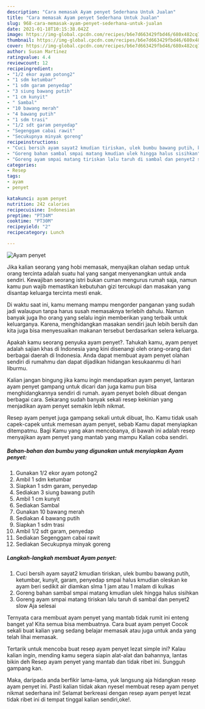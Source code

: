 ```yaml
---
description: "Cara memasak Ayam penyet Sederhana Untuk Jualan"
title: "Cara memasak Ayam penyet Sederhana Untuk Jualan"
slug: 968-cara-memasak-ayam-penyet-sederhana-untuk-jualan
date: 2021-01-18T10:15:38.042Z
image: https://img-global.cpcdn.com/recipes/b6e7d663429fbd46/680x482cq70/ayam-penyet-foto-resep-utama.jpg
thumbnail: https://img-global.cpcdn.com/recipes/b6e7d663429fbd46/680x482cq70/ayam-penyet-foto-resep-utama.jpg
cover: https://img-global.cpcdn.com/recipes/b6e7d663429fbd46/680x482cq70/ayam-penyet-foto-resep-utama.jpg
author: Susan Martinez
ratingvalue: 4.4
reviewcount: 12
recipeingredient:
- "1/2 ekor ayam potong2"
- "1 sdm ketumbar"
- "1 sdm garam penyedap"
- "3 siung bawang putih"
- "1 cm kunyit"
- " Sambal"
- "10 bawang merah"
- "4 bawang putih"
- "1 sdm trasi"
- "1/2 sdt garam penyedap"
- "Segenggam cabai rawit"
- "Secukupnya minyak goreng"
recipeinstructions:
- "Cuci bersih ayam sayat2 kmudian tiriskan, ulek bumbu bawang putih, ketumbar, kunyit, garam, penyedap smpai halus kmudian oleskan ke ayam beri sedikit air diamkan slma 1 jam atau 1 malam di kulkas"
- "Goreng bahan sambal smpai matang kmudian ulek hingga halus sisihkan"
- "Goreng ayam smpai matang tiriskan lalu taruh di sambal dan penyet2 slow Aja selesai"
categories:
- Resep
tags:
- ayam
- penyet

katakunci: ayam penyet 
nutrition: 242 calories
recipecuisine: Indonesian
preptime: "PT34M"
cooktime: "PT30M"
recipeyield: "2"
recipecategory: Lunch

---
```



![Ayam penyet](https://img-global.cpcdn.com/recipes/b6e7d663429fbd46/680x482cq70/ayam-penyet-foto-resep-utama.jpg)

Jika kalian seorang yang hobi memasak, menyajikan olahan sedap untuk orang tercinta adalah suatu hal yang sangat menyenangkan untuk anda sendiri. Kewajiban seorang istri bukan cuman mengurus rumah saja, namun kamu pun wajib memastikan kebutuhan gizi tercukupi dan masakan yang disantap keluarga tercinta mesti enak.

Di waktu  saat ini, kamu memang mampu mengorder panganan yang sudah jadi walaupun tanpa harus susah memasaknya terlebih dahulu. Namun banyak juga lho orang yang selalu ingin memberikan yang terbaik untuk keluarganya. Karena, menghidangkan masakan sendiri jauh lebih bersih dan kita juga bisa menyesuaikan makanan tersebut berdasarkan selera keluarga. 



Apakah kamu seorang penyuka ayam penyet?. Tahukah kamu, ayam penyet adalah sajian khas di Indonesia yang kini disenangi oleh orang-orang dari berbagai daerah di Indonesia. Anda dapat membuat ayam penyet olahan sendiri di rumahmu dan dapat dijadikan hidangan kesukaanmu di hari liburmu.

Kalian jangan bingung jika kamu ingin mendapatkan ayam penyet, lantaran ayam penyet gampang untuk dicari dan juga kamu pun bisa menghidangkannya sendiri di rumah. ayam penyet boleh dibuat dengan berbagai cara. Sekarang sudah banyak sekali resep kekinian yang menjadikan ayam penyet semakin lebih nikmat.

Resep ayam penyet juga gampang sekali untuk dibuat, lho. Kamu tidak usah capek-capek untuk memesan ayam penyet, sebab Kamu dapat menyiapkan ditempatmu. Bagi Kamu yang akan mencobanya, di bawah ini adalah resep menyajikan ayam penyet yang mantab yang mampu Kalian coba sendiri.

<!--inarticleads1-->

##### Bahan-bahan dan bumbu yang digunakan untuk menyiapkan Ayam penyet:

1. Gunakan 1/2 ekor ayam potong2
1. Ambil 1 sdm ketumbar
1. Siapkan 1 sdm garam, penyedap
1. Sediakan 3 siung bawang putih
1. Ambil 1 cm kunyit
1. Sediakan  Sambal
1. Gunakan 10 bawang merah
1. Sediakan 4 bawang putih
1. Siapkan 1 sdm trasi
1. Ambil 1/2 sdt garam, penyedap
1. Sediakan Segenggam cabai rawit
1. Sediakan Secukupnya minyak goreng




<!--inarticleads2-->

##### Langkah-langkah membuat Ayam penyet:

1. Cuci bersih ayam sayat2 kmudian tiriskan, ulek bumbu bawang putih, ketumbar, kunyit, garam, penyedap smpai halus kmudian oleskan ke ayam beri sedikit air diamkan slma 1 jam atau 1 malam di kulkas
1. Goreng bahan sambal smpai matang kmudian ulek hingga halus sisihkan
1. Goreng ayam smpai matang tiriskan lalu taruh di sambal dan penyet2 slow Aja selesai




Ternyata cara membuat ayam penyet yang mantab tidak rumit ini enteng banget ya! Kita semua bisa membuatnya. Cara buat ayam penyet Cocok sekali buat kalian yang sedang belajar memasak atau juga untuk anda yang telah lihai memasak.

Tertarik untuk mencoba buat resep ayam penyet lezat simple ini? Kalau kalian ingin, mending kamu segera siapin alat-alat dan bahannya, lantas bikin deh Resep ayam penyet yang mantab dan tidak ribet ini. Sungguh gampang kan. 

Maka, daripada anda berfikir lama-lama, yuk langsung aja hidangkan resep ayam penyet ini. Pasti kalian tiidak akan nyesel membuat resep ayam penyet nikmat sederhana ini! Selamat berkreasi dengan resep ayam penyet lezat tidak ribet ini di tempat tinggal kalian sendiri,oke!.


